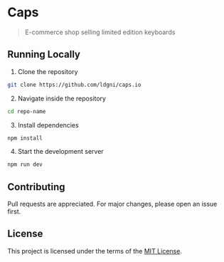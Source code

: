 # Caps

> E-commerce shop selling limited edition keyboards

## Running Locally

1. Clone the repository

```sh
git clone https://github.com/ldgni/caps.io
```

2. Navigate inside the repository

```sh
cd repo-name
```

3. Install dependencies

```sh
npm install
```

4.  Start the development server

```sh
npm run dev
```

## Contributing

Pull requests are appreciated. For major changes, please open an issue first.

## License

This project is licensed under the terms of the [MIT License](LICENSE).
